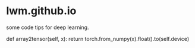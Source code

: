 # lwm.github.io

some code tips for deep learning.

def array2tensor(self, x):
    return torch.from_numpy(x).float().to(self.device)





